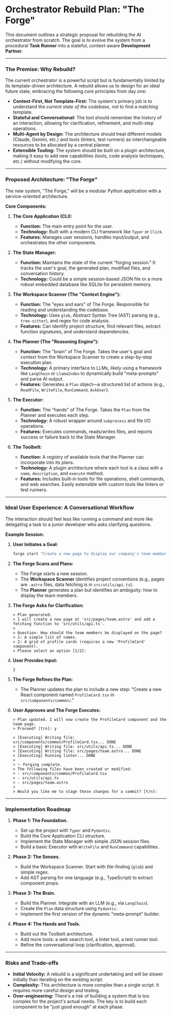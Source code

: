 # Orchestrator Rebuild Plan: "The Forge"

This document outlines a strategic proposal for rebuilding the AI orchestrator from scratch. The goal is to evolve the system from a procedural **Task Runner** into a stateful, context-aware **Development Partner**.

---

### **The Premise: Why Rebuild?**

The current orchestrator is a powerful script but is fundamentally limited by its template-driven architecture. A rebuild allows us to design for an ideal future state, embracing the following core principles from day one:

*   **Context-First, Not Template-First:** The system's primary job is to understand the *current state of the codebase*, not to find a matching template.
*   **Stateful and Conversational:** The tool should remember the history of an interaction, allowing for clarification, refinement, and multi-step operations.
*   **Multi-Agent by Design:** The architecture should treat different models (Claude, Gemini, etc.) and tools (linters, test runners) as interchangeable resources to be allocated by a central planner.
*   **Extensible Tooling:** The system should be built on a plugin architecture, making it easy to add new capabilities (tools, code analysis techniques, etc.) without modifying the core.

---

### **Proposed Architecture: "The Forge"**

The new system, "The Forge," will be a modular Python application with a service-oriented architecture.

**Core Components:**

1.  **The Core Application (CLI):**
    *   **Function:** The main entry point for the user.
    *   **Technology:** Built with a modern CLI framework like `Typer` or `Click`.
    *   **Features:** Manages user sessions, handles input/output, and orchestrates the other components.

2.  **The State Manager:**
    *   **Function:** Maintains the state of the current "forging session." It tracks the user's goal, the generated plan, modified files, and conversation history.
    *   **Technology:** Could be a simple session-based JSON file or a more robust embedded database like SQLite for persistent memory.

3.  **The Workspace Scanner (The "Context Engine"):**
    *   **Function:** The "eyes and ears" of The Forge. Responsible for reading and understanding the codebase.
    *   **Technology:** Uses `glob`, Abstract Syntax Tree (AST) parsing (e.g., `tree-sitter`), and regex for code analysis.
    *   **Features:** Can identify project structure, find relevant files, extract function signatures, and understand dependencies.

4.  **The Planner (The "Reasoning Engine"):**
    *   **Function:** The "brain" of The Forge. Takes the user's goal and context from the Workspace Scanner to create a step-by-step execution plan.
    *   **Technology:** A primary interface to LLMs, likely using a framework like `LangChain` or `LlamaIndex` to dynamically build "meta-prompts" and parse AI output.
    *   **Features:** Generates a `Plan` object—a structured list of actions (e.g., `ReadFile`, `WriteFile`, `RunCommand`, `AskUser`).

5.  **The Executor:**
    *   **Function:** The "hands" of The Forge. Takes the `Plan` from the Planner and executes each step.
    *   **Technology:** A robust wrapper around `subprocess` and file I/O operations.
    *   **Features:** Executes commands, reads/writes files, and reports success or failure back to the State Manager.

6.  **The Toolbelt:**
    *   **Function:** A registry of available tools that the Planner can incorporate into its plans.
    *   **Technology:** A plugin architecture where each tool is a class with a `name`, `description`, and `execute` method.
    *   **Features:** Includes built-in tools for file operations, shell commands, and web searches. Easily extensible with custom tools like linters or test runners.

---

### **Ideal User Experience: A Conversational Workflow**

The interaction should feel less like running a command and more like delegating a task to a junior developer who asks clarifying questions.

**Example Session:**

1.  **User Initiates a Goal:**
    ```bash
    forge start "Create a new page to display our company's team members. It should fetch data from our internal /api/team endpoint."
    ```

2.  **The Forge Scans and Plans:**
    *   The Forge starts a new session.
    *   The **Workspace Scanner** identifies project conventions (e.g., pages are `.astro` files, data fetching is in `src/utils/api.ts`).
    *   The **Planner** generates a plan but identifies an ambiguity: how to display the team members.

3.  **The Forge Asks for Clarification:**
    ```
    > Plan generated.
    > I will create a new page at 'src/pages/team.astro' and add a fetching function to 'src/utils/api.ts'.
    >
    > Question: How should the team members be displayed on the page?
    > 1: A simple list of names.
    > 2: A grid of profile cards (requires a new 'ProfileCard' component).
    > Please select an option [1/2]:
    ```

4.  **User Provides Input:**
    ```
    2
    ```

5.  **The Forge Refines the Plan:**
    *   The Planner updates the plan to include a new step: "Create a new React component named `ProfileCard.tsx` in `src/components/common/`."

6.  **User Approves and The Forge Executes:**
    ```
    > Plan updated. I will now create the ProfileCard component and the team page.
    > Proceed? [Y/n]: y

    > [Executing] Writing file: src/components/common/ProfileCard.tsx... DONE
    > [Executing] Writing file: src/utils/api.ts... DONE
    > [Executing] Writing file: src/pages/team.astro... DONE
    > [Executing] Running linter... DONE
    >
    > ✨ Forging complete.
    > The following files have been created or modified:
    > - src/components/common/ProfileCard.tsx
    > - src/utils/api.ts
    > - src/pages/team.astro
    >
    > Would you like me to stage these changes for a commit? [Y/n]:
    ```

---

### **Implementation Roadmap**

1.  **Phase 1: The Foundation.**
    *   Set up the project with `Typer` and `Pydantic`.
    *   Build the Core Application CLI structure.
    *   Implement the State Manager with simple JSON session files.
    *   Build a basic Executor with `WriteFile` and `RunCommand` capabilities.

2.  **Phase 2: The Senses.**
    *   Build the Workspace Scanner. Start with file-finding (`glob`) and simple regex.
    *   Add AST parsing for one language (e.g., TypeScript) to extract component props.

3.  **Phase 3: The Brain.**
    *   Build the Planner. Integrate with an LLM (e.g., via `LangChain`).
    *   Create the `Plan` data structure using `Pydantic`.
    *   Implement the first version of the dynamic "meta-prompt" builder.

4.  **Phase 4: The Hands and Tools.**
    *   Build out the Toolbelt architecture.
    *   Add more tools: a web search tool, a linter tool, a test runner tool.
    *   Refine the conversational loop (clarification, approval).

---

### **Risks and Trade-offs**

*   **Initial Velocity:** A rebuild is a significant undertaking and will be slower initially than iterating on the existing script.
*   **Complexity:** This architecture is more complex than a single script. It requires more careful design and testing.
*   **Over-engineering:** There's a risk of building a system that is too complex for the project's actual needs. The key is to build each component to be "just good enough" at each phase.
